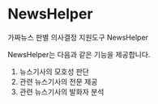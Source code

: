 # NewsHelper
 가짜뉴스 판별 의사결정 지원도구 NewsHelper

 NewsHelper는 다음과 같은 기능을 제공합니다.

1. 뉴스기사의 모호성 판단
2. 관련 뉴스기사의 전문 제공
3. 관련 뉴스기사의 발화자 분석